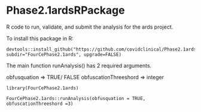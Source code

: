 # Phase2.1ardsRPackage
R code to run, validate, and submit the analysis for the ards project.

To install this package in R:

```
devtools::install_github("https://github.com/covidclinical/Phase2.1ardsRPackage", subdir="FourCePhase2.1ards", upgrade=FALSE)
```

The main function runAnalysis() has 2 required arguments.

obfusquation => TRUE/ FALSE
obfuscationThreeshord => integer 

```
library(FourCePhase2.1ards)

FourCePhase2.1ards::runAnalysis(obfusquation = TRUE, obfuscationThreeshord =3)
```
